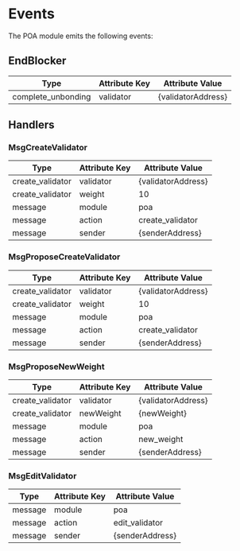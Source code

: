 # Events

The POA module emits the following events:

## EndBlocker

| Type               | Attribute Key | Attribute Value    |
| ------------------ | ------------- | ------------------ |
| complete_unbonding | validator     | {validatorAddress} |

## Handlers

### MsgCreateValidator

| Type             | Attribute Key | Attribute Value    |
| ---------------- | ------------- | ------------------ |
| create_validator | validator     | {validatorAddress} |
| create_validator | weight        | 10                 |
| message          | module        | poa                |
| message          | action        | create_validator   |
| message          | sender        | {senderAddress}    |

### MsgProposeCreateValidator

| Type             | Attribute Key | Attribute Value    |
| ---------------- | ------------- | ------------------ |
| create_validator | validator     | {validatorAddress} |
| create_validator | weight        | 10                 |
| message          | module        | poa                |
| message          | action        | create_validator   |
| message          | sender        | {senderAddress}    |

### MsgProposeNewWeight

| Type             | Attribute Key | Attribute Value    |
| ---------------- | ------------- | ------------------ |
| create_validator | validator     | {validatorAddress} |
| create_validator | newWeight     | {newWeight}        |
| message          | module        | poa                |
| message          | action        | new_weight         |
| message          | sender        | {senderAddress}    |

### MsgEditValidator

| Type    | Attribute Key | Attribute Value |
| ------- | ------------- | --------------- |
| message | module        | poa             |
| message | action        | edit_validator  |
| message | sender        | {senderAddress} |
